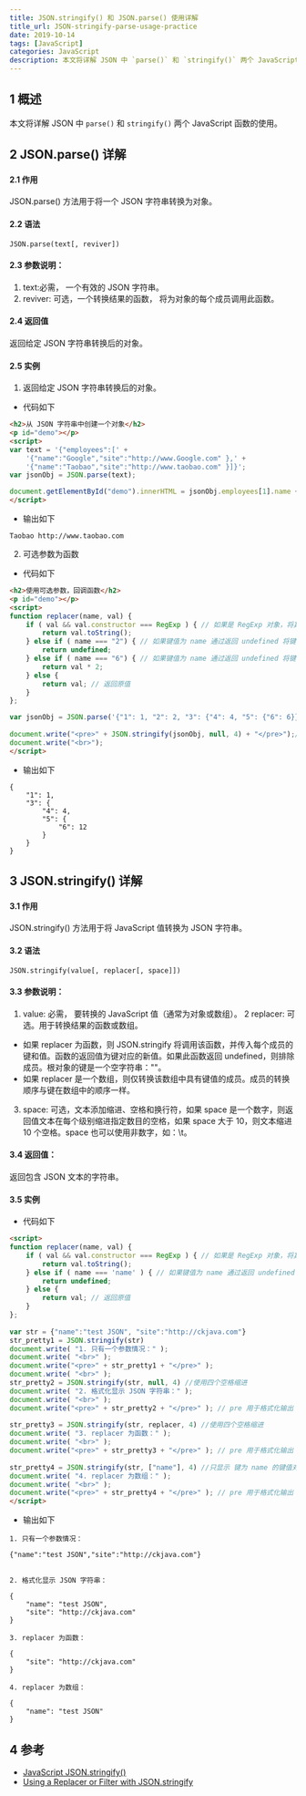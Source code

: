 ```yaml
---
title: JSON.stringify() 和 JSON.parse() 使用详解
title_url: JSON-stringify-parse-usage-practice
date: 2019-10-14
tags: [JavaScript]
categories: JavaScript
description: 本文将详解 JSON 中 `parse()` 和 `stringify()` 两个 JavaScript 函数的使用。
---
```


## 1 概述

本文将详解 JSON 中 `parse()` 和 `stringify()` 两个 JavaScript 函数的使用。

## 2 JSON.parse() 详解

#### 2.1 作用

JSON.parse() 方法用于将一个 JSON 字符串转换为对象。

#### 2.2 语法

```
JSON.parse(text[, reviver])
```

#### 2.3 参数说明：

1. text:必需， 一个有效的 JSON 字符串。
2. reviver: 可选，一个转换结果的函数， 将为对象的每个成员调用此函数。

#### 2.4 返回值

返回给定 JSON 字符串转换后的对象。

#### 2.5 实例

1. 返回给定 JSON 字符串转换后的对象。

- 代码如下

```html
<h2>从 JSON 字符串中创建一个对象</h2>
<p id="demo"></p>
<script>
var text = '{"employees":[' +
	'{"name":"Google","site":"http://www.Google.com" },' +
	'{"name":"Taobao","site":"http://www.taobao.com" }]}';
var jsonObj = JSON.parse(text);

document.getElementById("demo").innerHTML = jsonObj.employees[1].name + " " + jsonObj.employees[1].site;
</script>
```

- 输出如下

```
Taobao http://www.taobao.com
```

2. 可选参数为函数

- 代码如下

```html
<h2>使用可选参数，回调函数</h2>
<p id="demo"></p>
<script>
function replacer(name, val) {
    if ( val && val.constructor === RegExp ) { // 如果是 RegExp 对象，将其转成字符串
        return val.toString();
    } else if ( name === "2") { // 如果键值为 name 通过返回 undefined 将键值对移除
        return undefined;
    } else if ( name === "6") { // 如果键值为 name 通过返回 undefined 将键值对移除
        return val * 2;
    } else {
        return val; // 返回原值
    }
};

var jsonObj = JSON.parse('{"1": 1, "2": 2, "3": {"4": 4, "5": {"6": 6}}}', replacer);
	
document.write("<pre>" + JSON.stringify(jsonObj, null, 4) + "</pre>");// 输出当前属性，最后一个为 ""
document.write("<br>");
</script>
```

- 输出如下

```
{
    "1": 1,
    "3": {
        "4": 4,
        "5": {
            "6": 12
        }
    }
}
```

## 3 JSON.stringify() 详解

#### 3.1 作用

JSON.stringify() 方法用于将 JavaScript 值转换为 JSON 字符串。

#### 3.2 语法

```
JSON.stringify(value[, replacer[, space]])
```

#### 3.3 参数说明：

1. value: 必需， 要转换的 JavaScript 值（通常为对象或数组）。
2 replacer: 可选。用于转换结果的函数或数组。

- 如果 replacer 为函数，则 JSON.stringify 将调用该函数，并传入每个成员的键和值。函数的返回值为键对应的新值。如果此函数返回 undefined，则排除成员。根对象的键是一个空字符串：""。
- 如果 replacer 是一个数组，则仅转换该数组中具有键值的成员。成员的转换顺序与键在数组中的顺序一样。

3. space: 可选，文本添加缩进、空格和换行符，如果 space 是一个数字，则返回值文本在每个级别缩进指定数目的空格，如果 space 大于 10，则文本缩进 10 个空格。space 也可以使用非数字，如：\t。

#### 3.4 返回值：

返回包含 JSON 文本的字符串。

#### 3.5 实例

- 代码如下

```html
<script>
function replacer(name, val) {
    if ( val && val.constructor === RegExp ) { // 如果是 RegExp 对象，将其转成字符串
        return val.toString();
    } else if ( name === 'name' ) { // 如果键值为 name 通过返回 undefined 将键值对移除
        return undefined;
    } else {
        return val; // 返回原值
    }
};
	
var str = {"name":"test JSON", "site":"http://ckjava.com"}
str_pretty1 = JSON.stringify(str)
document.write( "1. 只有一个参数情况：" );
document.write( "<br>" );
document.write("<pre>" + str_pretty1 + "</pre>" );
document.write( "<br>" );
str_pretty2 = JSON.stringify(str, null, 4) //使用四个空格缩进
document.write( "2. 格式化显示 JSON 字符串：" );
document.write( "<br>" );
document.write("<pre>" + str_pretty2 + "</pre>" ); // pre 用于格式化输出
	
str_pretty3 = JSON.stringify(str, replacer, 4) //使用四个空格缩进
document.write( "3. replacer 为函数：" );
document.write( "<br>" );
document.write("<pre>" + str_pretty3 + "</pre>" ); // pre 用于格式化输出
	
str_pretty4 = JSON.stringify(str, ["name"], 4) //只显示 键为 name 的键值对
document.write( "4. replacer 为数组：" );
document.write( "<br>" );
document.write("<pre>" + str_pretty4 + "</pre>" ); // pre 用于格式化输出
</script>
```

- 输出如下

```
1. 只有一个参数情况：

{"name":"test JSON","site":"http://ckjava.com"}


2. 格式化显示 JSON 字符串：

{
    "name": "test JSON",
    "site": "http://ckjava.com"
}

3. replacer 为函数：

{
    "site": "http://ckjava.com"
}

4. replacer 为数组：

{
    "name": "test JSON"
}
```

## 4 参考

- [JavaScript JSON.stringify()](https://www.runoob.com/js/javascript-json-stringify.html)
- [Using a Replacer or Filter with JSON.stringify](https://www.dyn-web.com/tutorials/php-js/json/filter.php)
